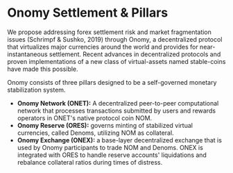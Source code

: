 # Onomy Settlement & Pillars

We propose addressing forex settlement risk and market fragmentation issues \(Schrimpf & Sushko, 2019\) through Onomy, a decentralized protocol that virtualizes major currencies around the world and provides for near-instantaneous settlement. Recent advances in decentralized protocols and proven implementations of a new class of virtual-assets named stable-coins have made this possible.

Onomy consists of three pillars designed to be a self-governed monetary stabilization system.

* **Onomy Network \(ONET\):** A decentralized peer-to-peer computational network that processes transactions submitted by users and rewards operators in ONET's native protocol coin NOM.  
* **Onomy Reserve \(ORES\):** governs minting of stabilized virtual currencies, called Denoms, utilizing NOM as collateral.
* **Onomy Exchange \(ONEX\):** a base-layer decentralized exchange that is used by Onomy participants to trade NOM and Denoms. ONEX is integrated with ORES to handle reserve accounts' liquidations and rebalance collateral ratios during times of distress.

